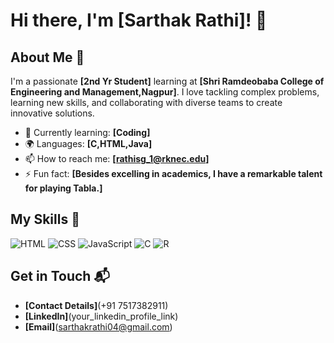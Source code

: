 # Hi there, I'm [Sarthak Rathi]! 👋

## About Me 🚀

I'm a passionate **[2nd Yr Student]** learning at **[Shri Ramdeobaba College of Engineering and Management,Nagpur]**. I love tackling complex problems, learning new skills, and collaborating with diverse teams to create innovative solutions.

- 🌱 Currently learning: **[Coding]**
- 🌍 Languages: **[C,HTML,Java]**
- 📫 How to reach me: **[rathisg_1@rknec.edu]**
- ⚡ Fun fact: **[Besides excelling in academics, I have a remarkable talent for playing Tabla.]**

## My Skills 🧠

![HTML](https://img.shields.io/badge/-HTML-E34F26?style=flat-square&logo=html5&logoColor=white)
![CSS](https://img.shields.io/badge/-CSS-1572B6?style=flat-square&logo=css3&logoColor=white)
![JavaScript](https://img.shields.io/badge/-JavaScript-F7DF1E?style=flat-square&logo=javascript&logoColor=black)
![C]([https://img.shields.io/badge/-React-61DAFB?style=flat-square&logo=react&logoColor=black](https://img.shields.io/badge/C-00599C?style=for-the-badge&logo=c&logoColor=white))
![R]([https://img.shields.io/badge/-Node.js-339933?style=flat-square&logo=node.js&logoColor=white](https://img.shields.io/badge/R-276DC3?style=for-the-badge&logo=r&logoColor=white))

## Get in Touch 📬

- **[Contact Details]**(+91 7517382911)
- **[LinkedIn]**(your_linkedin_profile_link)
- **[Email]**(sarthakrathi04@gmail.com)



